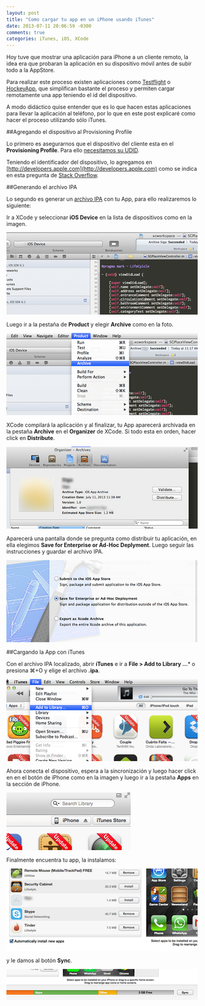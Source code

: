 ```yaml
---
layout: post
title: "Como cargar tu app en un iPhone usando iTunes"
date: 2013-07-11 20:06:59 -0300
comments: true
categories: iTunes, iOS, XCode
---
```


Hoy tuve que mostrar una aplicación para iPhone a un cliente remoto, la idea 
era que probaran la aplicación en su dispositivo móvil antes de subir todo 
a la AppStore. 

Para realizar este proceso existen aplicaciones como 
[Testflight](https://testflightapp.com/ "TestFlight") o 
[HockeyApp](http://hockeyapp.net/ "HockeyApp"), que simplifican bastante el 
 proceso y permiten cargar remotamente una app teniendo el id del dispositivo.

A modo didáctico quise entender que es lo que hacen estas aplicaciones para
llevar la aplicación al teléfono, por lo que en este post explicaré como hacer
el proceso utilizando sólo iTunes.

##Agregando el dispositivo al Provisioning Profile

Lo primero es asegurarnos que el dispositivo del cliente esta en el 
**Provisioning Profile**. Para ello 
[necesitamos su UDID](http://bjango.com/help/iphoneudid/).

Teniendo el identificador del dispositivo, lo agregamos en 
[http://developers.apple.com](http://developers.apple.com)
como se indica en esta pregunta de 
[Stack Overflow](http://stackoverflow.com/questions/3578158/adding-devices-to-team-provisioning-profile).

##Generando el archivo IPA

Lo segundo es generar un 
[archivo IPA](http://en.wikipedia.org/wiki/.ipa_\(file_extension\)) con tu App,
para ello realizaremos lo siguiente:

Ir a XCode y seleccionar **iOS Device** en la lista de dispositivos 
como en la imagen.

![](images/posts/2013_07_11_1.png)

Luego ir a la pestaña de **Product** y elegir **Archive** como en la foto.

![](images/posts/2013_07_11_2.png)

XCode compilará la aplicación y al finalizar, tu App aparecerá archivada en la 
pestaña  **Archive** en el **Organizer** de XCode. Si todo esta en orden, hacer click
 en **Distribute**.

![](images/posts/2013_07_11_3.png)

Aparecerá una pantalla donde se pregunta como distribuir tu aplicación, en ella 
elegimos **Save for Enterprise or Ad-Hoc Deplyment**. Luego seguir las 
instrucciones y guardar el archivo IPA.

![](images/posts/2013_07_11_4.png)

##Cargando la App con iTunes

Con el archivo IPA localizado, abrir **iTunes** e ir a **File > Add to 
Library ...*** o presiona ⌘+O y elige el archivo **.ipa**.

![](images/posts/2013_07_11_5.png)

Ahora conecta el dispositivo, espera a la sincronización y luego hacer click en 
en el botón de iPhone como en la imagen y luego ir a la pestaña **Apps** en la 
sección de iPhone.

![](images/posts/2013_07_11_6.png)

Finalmente encuentra tu app, la instalamos:

![](images/posts/2013_07_11_7.png)

y le damos al botón **Sync**.

![](images/posts/2013_07_11_8.png)